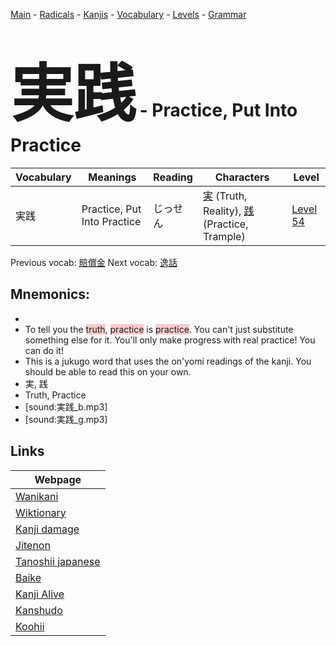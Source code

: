 <style> bigfont {font-size: 100px}</style>
[Main](../README.md) -
[Radicals](../radicals.md) -
[Kanjis](../kanjis.md) -
[Vocabulary](../vocabulary.md) -
[Levels](../levels.md) -
[Grammar](../grammar.md)
# <bigfont> 実践</bigfont> - Practice, Put Into Practice 

| Vocabulary | Meanings | Reading | Characters | Level |
| --- | --- | --- | --- | --- |
| 実践 | Practice, Put Into Practice | じっせん |  [実](../kanjis/実.md) (Truth, Reality), [践](../kanjis/践.md) (Practice, Trample) | [Level 54](../levels/wk_level54.md) |

Previous vocab: [賠償金](賠償金.md) Next vocab: [逸話](逸話.md) 

## Mnemonics:

* 
* To tell you the <span style="background-color:#ffcccb"> truth</span>, <span style="background-color:#ffcccb"> practice</span> is <span style="background-color:#ffcccb"> practice</span>. You can't just substitute something else for it. You'll only make progress with real practice! You can do it!
* This is a jukugo word that uses the on'yomi readings of the kanji. You should be able to read this on your own.
* 実, 践
* Truth, Practice
* [sound:実践_b.mp3]
* [sound:実践_g.mp3]


## Links 

| Webpage |
| --- |
| [Wanikani          ](https://www.wanikani.com/kanji/実践) |
| [Wiktionary        ](https://en.wiktionary.org/wiki/実践) |
| [Kanji damage      ](http://www.kanjidamage.com/kanji/search?utf8=✓&q=実践) |
| [Jitenon           ](https://jitenon.com/kanji/実践) |
| [Tanoshii japanese ](https://www.tanoshiijapanese.com/dictionary/kanji.cfm?k=実践) |
| [Baike             ](https://baike.baidu.com/item/実践) |
| [Kanji Alive       ](https://app.kanjialive.com/実践) |
| [Kanshudo          ](https://www.kanshudo.com/searchmn?q=実践) |
| [Koohii            ](https://kanji.koohii.com/study/kanji/実践) |
